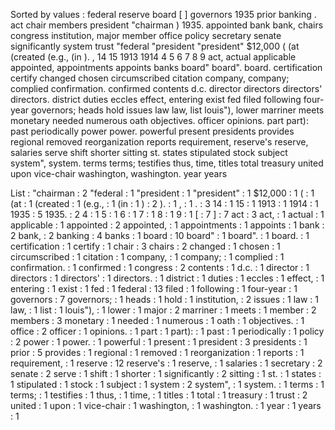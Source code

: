 Sorted by values :
federal reserve board [ ] governors 1935 prior banking . act chair members president "chairman ) 1935. appointed bank bank, chairs congress institution, major member office policy secretary senate significantly system trust "federal "president "president" $12,000 ( (at (created (e.g., (in ). , 14 15 1913 1914 4 5 6 7 8 9 act, actual applicable appointed, appointments appoints banks board" board". board. certification certify changed chosen circumscribed citation company, company; complied confirmation. confirmed contents d.c. director directors directors' directors. district duties eccles effect, entering exist fed filed following four-year governors; heads hold issues law law, list louis"), lower marriner meets monetary needed numerous oath objectives. officer opinions. part part): past periodically power power. powerful present presidents provides regional removed reorganization reports requirement, reserve's reserve, salaries serve shift shorter sitting st. states stipulated stock subject system", system. terms terms; testifies thus, time, titles total treasury united upon vice-chair washington, washington. year years 

List :
"chairman : 2
"federal : 1
"president : 1
"president" : 1
$12,000 : 1
( : 1
(at : 1
(created : 1
(e.g., : 1
(in : 1
) : 2
). : 1
, : 1
. : 3
14 : 1
15 : 1
1913 : 1
1914 : 1
1935 : 5
1935. : 2
4 : 1
5 : 1
6 : 1
7 : 1
8 : 1
9 : 1
[ : 7
] : 7
act : 3
act, : 1
actual : 1
applicable : 1
appointed : 2
appointed, : 1
appointments : 1
appoints : 1
bank : 2
bank, : 2
banking : 4
banks : 1
board : 10
board" : 1
board". : 1
board. : 1
certification : 1
certify : 1
chair : 3
chairs : 2
changed : 1
chosen : 1
circumscribed : 1
citation : 1
company, : 1
company; : 1
complied : 1
confirmation. : 1
confirmed : 1
congress : 2
contents : 1
d.c. : 1
director : 1
directors : 1
directors' : 1
directors. : 1
district : 1
duties : 1
eccles : 1
effect, : 1
entering : 1
exist : 1
fed : 1
federal : 13
filed : 1
following : 1
four-year : 1
governors : 7
governors; : 1
heads : 1
hold : 1
institution, : 2
issues : 1
law : 1
law, : 1
list : 1
louis"), : 1
lower : 1
major : 2
marriner : 1
meets : 1
member : 2
members : 3
monetary : 1
needed : 1
numerous : 1
oath : 1
objectives. : 1
office : 2
officer : 1
opinions. : 1
part : 1
part): : 1
past : 1
periodically : 1
policy : 2
power : 1
power. : 1
powerful : 1
present : 1
president : 3
presidents : 1
prior : 5
provides : 1
regional : 1
removed : 1
reorganization : 1
reports : 1
requirement, : 1
reserve : 12
reserve's : 1
reserve, : 1
salaries : 1
secretary : 2
senate : 2
serve : 1
shift : 1
shorter : 1
significantly : 2
sitting : 1
st. : 1
states : 1
stipulated : 1
stock : 1
subject : 1
system : 2
system", : 1
system. : 1
terms : 1
terms; : 1
testifies : 1
thus, : 1
time, : 1
titles : 1
total : 1
treasury : 1
trust : 2
united : 1
upon : 1
vice-chair : 1
washington, : 1
washington. : 1
year : 1
years : 1
